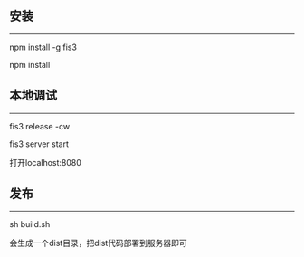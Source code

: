## 安装
---------
npm install -g fis3

npm install

## 本地调试
-------
fis3 release -cw

fis3 server start

打开localhost:8080


## 发布
-------
sh build.sh

会生成一个dist目录，把dist代码部署到服务器即可